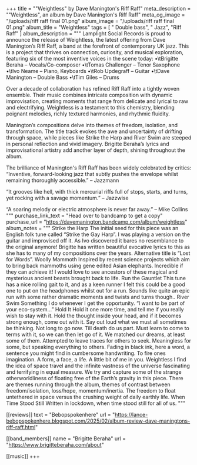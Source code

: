 +++
title = "\"Weightless\" by Dave Manington's Riff Raff"
meta_description = "\"Weightless\", an album by Dave Manington's Riff Raff"
meta_og_image = "/uploads/riff raff final 01.png"
album_image = "/uploads/riff raff final 01.png"
album_title = "Weightless"
tags = [ " Double bass", " Jazz", "Riff Raff" ]
album_description = """
Lamplight Social Records is proud to announce the release of Weightless, the latest offering from Dave Manington’s Riff Raff, a band at the forefront of contemporary UK jazz. This is a project that thrives on connection, curiosity, and musical exploration, featuring six of the most inventive voices in the scene today:
•\tBrigitte Beraha – Vocals/Co-composer
•\tTomas Challenger – Tenor Saxophone
•\tIvo Neame – Piano, Keyboards
•\tRob Updegraff – Guitar
•\tDave Manington – Double Bass
•\tTim Giles – Drums

Over a decade of collaboration has refined Riff Raff into a tightly woven ensemble. Their music combines intricate composition with dynamic improvisation, creating moments that range from delicate and lyrical to raw and electrifying. Weightless is a testament to this chemistry, blending poignant melodies, richly textured harmonies, and rhythmic fluidity.


Manington’s compositions delve into themes of freedom, isolation, and transformation. The title track evokes the awe and uncertainty of drifting through space, while pieces like Strike the Harp and River Swim are steeped in personal reflection and vivid imagery. Brigitte Beraha’s lyrics and improvisational artistry add another layer of depth, shining throughout the album.


The brilliance of Manington's Riff Raff has been widely celebrated by critics: 
“Inventive, forward-looking jazz that subtly pushes the envelope whilst remaining thoroughly accessible.” – Jazzmann


“It grooves like hell, with thick mercurial riffs full of stops, starts, and turns, yet rocking with a savage momentum.” – Jazzwise


“A soaring melody or electric atmosphere is never far away.” – Mike Collins
"""
purchase_link_text = "Head over to bandcamp to get a copy"
purchase_url = "https://davemanington.bandcamp.com/album/weightless"
album_notes = """
Strike the Harp
The initial seed for this piece was an English folk tune called “Strike the Gay Harp”. I was playing a version on the guitar and improvised off it. As Ivo discovered it bares no resemblance to the original anymore! Brigitte has written beautiful evocative lyrics to this as she has to many of my compositions over the years. Alternative title is “Lost for Words”. 
Woolly Mammoth
Inspired by recent science projects which aim to bring back mammoths using gene edited Asian elephants. Incredible if they can achieve it! I would love to see ancestors of these magical and mysterious ancient beasts brought back to life. 
Run the Gauntlet
This tune has a nice rolling gait to it, and as a keen runner I felt this could be a good one to put on the headphones whilst out for a run. Sounds like quite an epic run with some rather dramatic moments and twists and turns though..
River Swim 
Something I do whenever I get the opportunity. “I want to be part of your eco-system…”
Hold It 
Hold it one more time, and tell me if you really wish to stay with it. 
Hold the thought inside your head, and if it becomes strong enough, come out with it. 
Say out loud what we must all sometimes be thinking. Not long to go now. 
Till death do us part. 
Must learn to come to terms with it, so we can then let go of it.
We matched our dreams, at least some of them. Attempted to leave traces for others to seek. Meaningless for some, but speaking everything to others. 
Fading in black ink, here a word, a sentence you might find in cumbersome handwriting. 
To fire ones imagination. 
A form, a face, a life. 
A little bit of me in you.
Weightless
I find the idea of space travel and the infinite vastness of the universe fascinating and terrifying in equal measure. We try and capture some of the strange otherworldliness of floating free of the Earth’s gravity in this piece. There are themes running through the album, themes of contrast between freedom/isolation, loss/hope, momentum/inertia. The freedom to float untethered in space versus the crushing weight of daily earthly life.
When Time Stood Still 
Written in lockdown, when time stood still for all of us.
"""

[[reviews]]
text = "Bebopspokenhere"
url = "https://lance-bebopspokenhere.blogspot.com/2025/02/album-review-dave-maningtons-riff-raff.html"

[[band_members]]
name = "Brigitte Beraha"
url = "https://www.brigitteberaha.com/about"

[[music]]
+++

